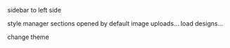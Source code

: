 <!-- console json and html with inline styles -->

<!-- remove unwanted buttons -->

<!-- hide sidebar layer manager -->

sidebar to left side

style manager sections opened by default
image uploads...
load designs...

change theme
